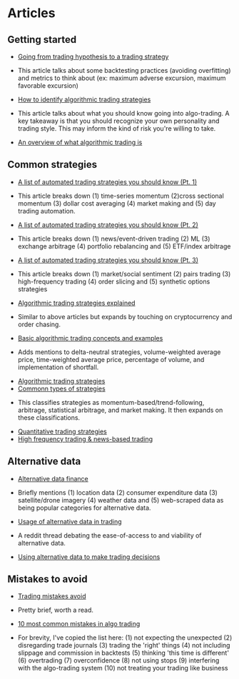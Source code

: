 # Articles

## Getting started
*   [Going from trading hypothesis to a trading strategy](https://smartforexlearning.com/trading-hypothesis-trading-strategy/)
  - This article talks about some backtesting practices (avoiding overfitting) and metrics to think about (ex: maximum adverse excursion, maximum favorable excursion)
*   [How to identify algorithmic trading strategies](https://www.quantstart.com/articles/How-to-Identify-Algorithmic-Trading-Strategies/)
  - This article talks about what you should know going into algo-trading. A key takeaway is that you should recognize your own personality and trading style. This may inform the kind of risk you're willing to take.
*   [An overview of what algorithmic trading is](https://tradingstrategyguides.com/algorithmic-trading-strategies/)

## Common strategies
*   [A list of automated trading strategies you should know (Pt. 1)](https://medium.com/automation-generation/ultimate-list-of-automated-trading-strategies-you-should-know-part-1-c9a333f58930)
  - This article breaks down (1) time-series momentum (2)cross sectional momentum (3) dollar cost averaging (4) market making and (5) day trading automation.
*   [A list of automated trading strategies you should know (Pt. 2)](https://medium.com/automation-generation/ultimate-list-of-automated-trading-strategies-you-should-know-part-2-88184b27cd60)
  - This article breaks down (1) news/event-driven trading (2) ML (3) exchange arbitrage (4) portfolio rebalancing and (5) ETF/index arbitrage
*   [A list of automated trading strategies you should know (Pt. 3)](https://medium.com/automation-generation/ultimate-list-of-automated-trading-strategies-you-should-know-part-3-25d580ccab0c)
  - This article breaks down (1) market/social sentiment (2) pairs trading (3) high-frequency trading (4) order slicing and (5) synthetic options strategies
*   [Algorithmic trading strategies explained](https://cointelegraph.com/explained/algorithmic-trading-strategies-explained)
  - Similar to above articles but expands by touching on cryptocurrency and order chasing.
*   [Basic algorithmic trading concepts and examples](https://www.investopedia.com/articles/active-trading/101014/basics-algorithmic-trading-concepts-and-examples.asp)
  - Adds mentions to delta-neutral strategies, volume-weighted average price, time-weighted average price, percentage of volume, and implementation of shortfall.
*   [Algorithmic trading strategies](https://blog.quantinsti.com/algorithmic-trading-strategies/)
*   [Commonn types of strategies](https://learn.alphadroid.com/blog/algorithmic-trading-strategies/common-types-of-algorithmic-trading-strategies/)
  - This classifies strategies as momentum-based/trend-following, arbitrage, statistical arbitrage, and market making. It then expands on these classifications.
*   [Quantitative trading strategies](https://algotrading101.com/learn/quantitative-trading-strategies/)
*   [High frequency trading & news-based trading](https://blog.quantinsti.com/history-algorithmic-trading-hft/)

## Alternative data
*   [Alternative data finance](https://algotrading101.com/wiki/alternative-data-finance/)
  - Briefly mentions (1) location data (2) consumer expenditure data (3) satellite/drone imagery (4) weather data and (5) web-scraped data as being popular categories for alternative data.
*   [Usage of alternative data in trading](https://www.reddit.com/r/algotrading/comments/gak8f2/usage_of_alternative_data_in_trading/)
  - A reddit thread debating the ease-of-access to and viability of alternative data.
*   [Using alternative data to make trading decisions](https://iknowfirst.com/rsrar-hedge-funds-the-use-of-alternative-data-to-make-trading-decisions)

## Mistakes to avoid
*   [Trading mistakes avoid](https://www.algotrades.net/big-algorithmic-trading-mistakes-avoid/)
  - Pretty brief, worth a read.
*   [10 most common mistakes in algo trading](https://therobusttrader.com/10-most-common-mistakes-in-algo-trading/)
  - For brevity, I've copied the list here: (1) not expecting the unexpected (2) disregarding trade journals (3) trading the 'right' things (4) not including slippage and commission in backtests (5) thinking 'this time is different' (6) overtrading (7) overconfidence (8) not using stops (9) interfering with the algo-trading system (10) not treating your trading like business
